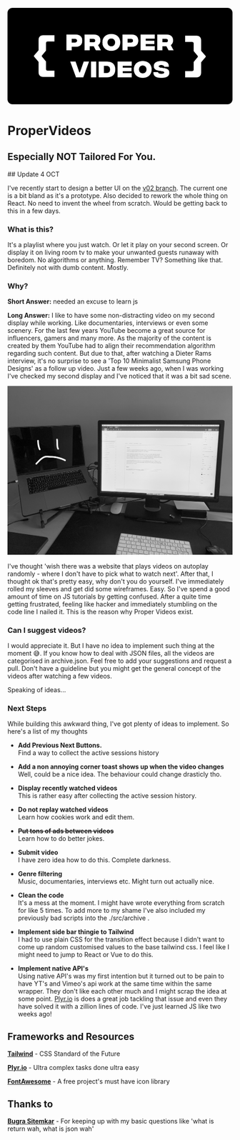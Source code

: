 <p align="center">
<img src="https://raw.githubusercontent.com/Lapin/properVideos/master/dirtylogo.png"> </img>
</p>

# ProperVideos
## Especially NOT Tailored For You.

## Update 4 OCT

I've recently start to design a better UI on the [v02 branch](https://github.com/Lapin/properVideos/tree/v02). The current one is a bit bland as it's a prototype. Also decided to rework the whole thing on React. No need to invent the wheel from scratch. Would be getting back to this in a few days.

### What is this?

It's a playlist where you just watch. Or let it play on your second screen. Or display it on living room tv to make your unwanted guests runaway with boredom. No algorithms or anything. Remember TV? Something like that.  Definitely not with dumb content. Mostly.

### Why?

**Short Answer:** needed an excuse to learn js

**Long Answer:** I like to have some non-distracting video on my second display while working. Like documentaries, interviews or even some scenery. For the last few years YouTube become a great source for influencers, gamers and many more. As the majority of the content is created by them YouTube had to align their recommendation algorithm regarding such content. But due to that, after watching a Dieter Rams interview, it's no surprise to see a 'Top 10 Minimalist Samsung Phone Designs' as a follow up video. Just a few weeks ago, when I was working I've checked my second display and I've noticed that it was a bit sad scene. 

![not sure if my laptop is sad because it's blank screen or the messy desktop](docs/sadlaptop.jpg)

I've thought 'wish there was a website that plays videos on autoplay randomly - where I don't have to pick what to watch next'. After that, I thought ok that's pretty easy, why don't you do yourself. I've  immediately rolled my sleeves and get did some wireframes. Easy. So I've spend a good amount of time on JS tutorials by getting confused. After a quite time getting frustrated, feeling like hacker and immediately stumbling on the code line I nailed it. This is the reason why Proper Videos exist. 


### Can I suggest videos?

I would appreciate it. But I have no idea to implement such thing at the moment 😅. If you know how to deal with JSON files, all the videos are categorised in archive.json. Feel free to add your suggestions and request a pull. Don't have a guideline but you might get the general concept of the videos after watching a few videos. 

Speaking of ideas...

### Next Steps

While building this awkward thing, I've got plenty of ideas to implement. So here's a list of my thoughts

- **Add Previous Next Buttons.**  
Find a way to collect the active sessions history

- **Add a non annoying corner toast shows up when the video changes**  
Well, could be a nice idea. The behaviour could change drasticly tho.
- **Display recently watched videos**  
This is rather easy after collecting the active session history.

- **Do not replay watched videos**  
Learn how cookies work and edit them.

- **~~Put tons of ads between videos~~**  
Learn how to do better jokes.

- **Submit video**  
I have zero idea how to do this. Complete darkness.
- **Genre filtering**  
Music, documentaries, interviews etc. Might turn out actually nice.
- **Clean the code**  
It's a mess at the moment. I might have wrote everything from scratch for like 5 times. To add more to my shame I've also included my previously bad scripts into the ./src/archive .
- **Implement side bar thingie to Tailwind**  
I had to use plain CSS for the transition effect because I didn't want to come up random customised values to the base tailwind css. I feel like I might need to jump to React or Vue to do this.
- **Implement native API's**  
Using native API's was my first intention but it turned out to be pain to have YT's and Vimeo's api work at the same time within the same wrapper. They don't like each other much and I might scrap the idea at some point. [Plyr.io](http://plyr.io) is does a great job tackling that issue and even they have solved it with a zillion lines of code. I've just learned JS like two weeks ago!  

## Frameworks and Resources

**[Tailwind](https://tailwindcss.com)** - CSS Standard of the Future  

**[Plyr.io](http://plyr.io)** - Ultra complex tasks done ultra easy  

**[FontAwesome](https://fontawesome.com)** - A free project's must have icon library  

## Thanks to  

[**Bugra Sitemkar**](https://urlnet.xyz/) - For keeping up with my basic questions like 'what is return wah, what is json wah'
